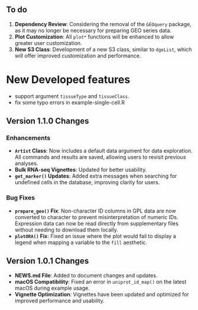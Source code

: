 ## To do

1. **Dependency Review**: Considering the removal of the `GEOquery` package, as it may no longer be necessary for preparing GEO series data.
2. **Plot Customization**: All `plot*` functions will be enhanced to allow greater user customization.
3. **New S3 Class**: Development of a new S3 class, similar to `dgeList`, which will offer improved customization and performance.

# New Developed features

- support argument `tissueType` and `tissueClass`.
- fix some typo errors in example-single-cell.R

## Version 1.1.0 Changes

### Enhancements
- **`Artist` Class**: Now includes a default data argument for data exploration. All commands and results are saved, allowing users to revisit previous analyses.
- **Bulk RNA-seq Vignettes**: Updated for better usability.
- **`get_marker()` Updates**: Added extra messages when searching for undefined cells in the database, improving clarity for users.

### Bug Fixes
- **`prepare_geo()` Fix**: Non-character ID columns in GPL data are now converted to character to prevent misinterpretation of numeric IDs. Expression data can now be read directly from supplementary files without needing to download them locally.
- **`plotORA()` Fix**: Fixed an issue where the plot would fail to display a legend when mapping a variable to the `fill` aesthetic.



## Version 1.0.1 Changes
- **NEWS.md File**: Added to document changes and updates.
- **macOS Compatibility**: Fixed an error in `uniprot_id_map()` on the latest macOS during example usage.
- **Vignette Optimization**: Vignettes have been updated and optimized for improved performance and usability.
